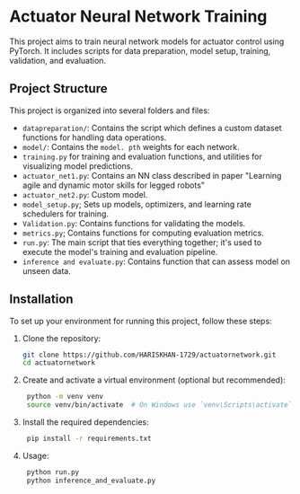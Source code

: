 # Actuator Neural Network Training

This project aims to train neural network models for actuator control using PyTorch. It includes scripts for data preparation, model setup, training, validation, and evaluation.



## Project Structure

This project is organized into several folders and files:

- `datapreparation/`: Contains the  script which defines a custom dataset functions for handling data operations.
- `model/`: Contains the `model. pth` weights for each network.
- `training.py` for training and evaluation functions, and utilities for visualizing model predictions.
- `actuator_net1.py`: Contains an NN class described in paper "Learning agile and dynamic motor skills for legged robots"
- `actuator_net2.py`: Custom model.
- `model_setup.py`; Sets up models, optimizers, and learning rate schedulers for training.
- `Validation.py`: Contains functions for validating the models.
- `metrics.py`; Contains functions for computing evaluation metrics.
- `run.py`: The main script that ties everything together; it's used to execute the model's training and evaluation pipeline.
- `inference and evaluate.py`: Contains function that can assess model on unseen data. 

## Installation

To set up your environment for running this project, follow these steps:

1. Clone the repository:
   ```bash
   git clone https://github.com/HARISKHAN-1729/actuatornetwork.git
   cd actuatornetwork

2. Create and activate a virtual environment (optional but recommended):
   ```bash
    python -m venv venv
    source venv/bin/activate  # On Windows use `venv\Scripts\activate`

3. Install the required dependencies:
   ```bash
    pip install -r requirements.txt

4. Usage:
   ```bash
    python run.py
    python inference_and_evaluate.py

